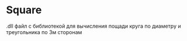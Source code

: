 # Square
.dll файл с библиотекой для вычисления пощади круга по диаметру  и треугольника по 3м сторонам
